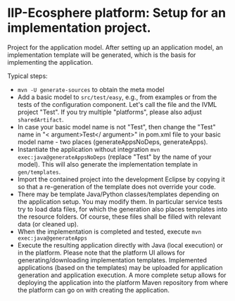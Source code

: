 # IIP-Ecosphere platform: Setup for an implementation project.

Project for the application model. After setting up an application model, an implementation template will be generated, which is the basis for implementing the application.

Typical steps:
  * `mvn -U generate-sources` to obtain the meta model
  * Add a basic model to `src/test/easy`, e.g., from examples or from the tests of the configuration component. Let's call the file and the IVML project "Test". If you try multiple "platforms", please also adjust `sharedArtifact`.
  * In case your basic model name is not "Test", then change the "Test" name in "< argument>Test</ argument>" in pom.xml file to your basic model name - two places (generateAppsNoDeps, generateApps).
  * Instantiate the application without integration `mvn exec:java@generateAppsNoDeps` (replace "Test" by the name of your model). This will also generate the implementation template in `gen/templates`. 
  * Import the contained project into the development Eclipse by copying it so that a re-generation of the template does not override your code.
  * There may be template Java/Python classes/templates depending on the application setup. You may modify them. In particular service tests try to load data files, for which the generation also places templates into the resource folders. Of course, these files shall be filled with relevant data (or cleaned up).
  * When the implementation is completed and tested, execute `mvn exec:java@generateApps`
  * Execute the resulting application directly with Java (local execution) or in the platform. Please note that the platform UI allows for generating/downloading implementation templates. Implemented applications (based on the templates) may be uploaded for application generation and application execution. A more complete setup allows for deploying the application into the platform Maven repository from where the platform can go on with creating the application.
